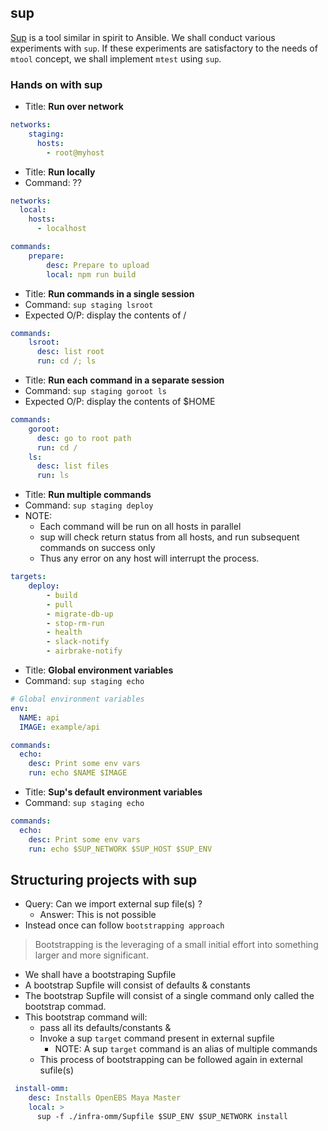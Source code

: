 ## sup 

[Sup](https://github.com/pressly/sup) is a tool similar in spirit to Ansible. 
We shall conduct various experiments with `sup`. If these experiments are
satisfactory to the needs of `mtool` concept, we shall implement `mtest` using
`sup`.

### Hands on with sup

- Title: **Run over network**

```yaml
networks:
    staging:
      hosts:
        - root@myhost
```

- Title: **Run locally**
- Command: ??

```yaml
networks:
  local:
    hosts:
      - localhost

commands:
    prepare:
        desc: Prepare to upload
        local: npm run build
```

- Title: **Run commands in a single session**
- Command: `sup staging lsroot`
- Expected O/P: display the contents of /

```yaml
commands:
    lsroot:
      desc: list root
      run: cd /; ls
```

- Title: **Run each command in a separate session**
- Command: `sup staging goroot ls`
- Expected O/P: display the contents of $HOME

```yaml
commands:
    goroot:
      desc: go to root path
      run: cd /
    ls:
      desc: list files
      run: ls
```

- Title: **Run multiple commands**
- Command: `sup staging deploy`
- NOTE: 
  - Each command will be run on all hosts in parallel
  - sup will check return status from all hosts, and run subsequent commands on success only 
  - Thus any error on any host will interrupt the process.

```yaml
targets:
    deploy:
        - build
        - pull
        - migrate-db-up
        - stop-rm-run
        - health
        - slack-notify
        - airbrake-notify
```

- Title: **Global environment variables**
- Command: `sup staging echo`

```yaml
# Global environment variables
env:
  NAME: api
  IMAGE: example/api

commands:
  echo:
    desc: Print some env vars
    run: echo $NAME $IMAGE
```

- Title: **Sup's default environment variables**
- Command: `sup staging echo`

```yaml
commands:
  echo:
    desc: Print some env vars
    run: echo $SUP_NETWORK $SUP_HOST $SUP_ENV
```


## Structuring projects with sup

- Query: Can we import external sup file(s) ?
  - Answer: This is not possible
- Instead once can follow `bootstrapping approach`

> Bootstrapping is the leveraging of a small initial effort into something larger 
and more significant.

- We shall have a bootstraping Supfile
- A bootstrap Supfile will consist of defaults & constants
- The bootstrap Supfile will consist of a single command only called the bootstrap commad.
- This bootstrap command will:
  - pass all its defaults/constants & 
  - Invoke a sup `target` command present in external supfile
    - NOTE: A sup `target` command is an alias of multiple commands 
  - This process of bootstrapping can be followed again in external sufile(s)


```yaml
 install-omm:
    desc: Installs OpenEBS Maya Master
    local: >
      sup -f ./infra-omm/Supfile $SUP_ENV $SUP_NETWORK install
```
